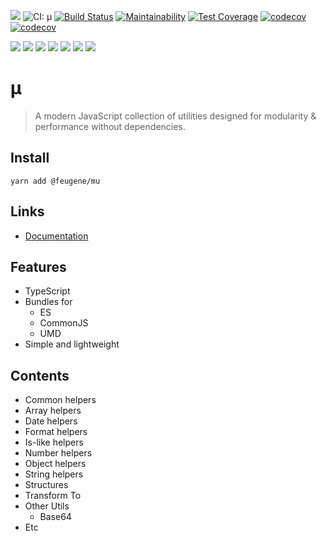 ![](https://badgen.net/github/tag/efureev/mu)
![CI: µ](https://github.com/efureev/mu/workflows/CI:%20%C2%B5/badge.svg)
[![Build Status](https://travis-ci.org/efureev/mu.svg?branch=master)](https://travis-ci.org/efureev/mu)
[![Maintainability](https://api.codeclimate.com/v1/badges/0279a1deefdae66f9e66/maintainability)](https://codeclimate.com/github/efureev/mu/maintainability)
[![Test Coverage](https://api.codeclimate.com/v1/badges/0279a1deefdae66f9e66/test_coverage)](https://codeclimate.com/github/efureev/mu/test_coverage)
[![codecov](https://codecov.io/gh/efureev/mu/branch/master/graph/badge.svg)](https://codecov.io/gh/efureev/mu)
[![codecov](https://codecov.io/gh/efureev/mu/branch/master/graph/badge.svg)](https://codecov.io/gh/efureev/mu)

![](https://badgen.net/github/last-commit/efureev/mu)
![](https://badgen.net/github/dependents-pkg/efureev/mu)
![](https://badgen.net/npm/dependents/@feugene/mu)
![](https://badgen.net/github/commits/efureev/mu)
![](https://badgen.net/badge/ES6%20modules/yes/orange)
![](https://badgen.net/badge/TS/yes/blue)
![](https://badgen.net/npm/dt/@feugene/mu)

# µ

> A modern JavaScript collection of utilities designed for modularity & performance without dependencies.

## Install

`yarn add @feugene/mu`

## Links

- [Documentation](https://efureev.github.io/mu)

## Features

- TypeScript
- Bundles for
  - ES
  - CommonJS
  - UMD
- Simple and lightweight

## Contents

- Common helpers
- Array helpers
- Date helpers
- Format helpers
- Is-like helpers
- Number helpers
- Object helpers
- String helpers
- Structures
- Transform To
- Other Utils
  - Base64
- Etc
